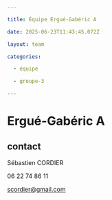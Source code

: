 ```yaml
---

title: Équipe Ergué-Gabéric A

date: 2025-06-23T11:43:45.072Z

layout: team

categories:

  - équipe

  - groupe-3

---
```


# Ergué-Gabéric A



## contact 

Sébastien CORDIER

06 22 74 86 11

scordier@gmail.com

